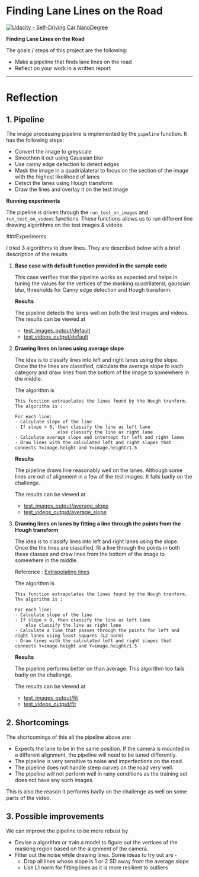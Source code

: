# **Finding Lane Lines on the Road** 
[![Udacity - Self-Driving Car NanoDegree](https://s3.amazonaws.com/udacity-sdc/github/shield-carnd.svg)](http://www.udacity.com/drive)


**Finding Lane Lines on the Road**

The goals / steps of this project are the following:

* Make a pipeline that finds lane lines on the road
* Reflect on your work in a written report


[//]: # (Image References)

[image1]: ./examples/grayscale.jpg "Grayscale"

---

# Reflection

## 1. Pipeline

The image processing pipeline is implemented by the `pipeline` function. It has the following steps:

  - Convert the image to greyscale
  - Smoothen it out using Gaussian blur 
  - Use canny edge detection to detect edges
  - Mask the image in a quadrialateral to focus on the section of the image with the highest likelihood of lanes  
  - Detect the lanes using Hough transform
  - Draw the lines and overlay it on the test image 

**Running experiments**

The pipeline is driven through the `run_test_on_images` and `run_test_on_videos` functions. These functions allows us to run different line drawing algorithms on the test images & videos.

###Experiments   
 
I tried 3 algorithms to draw lines. They are described below with a brief description of the results

    
1. **Base case with default function provided in the sample code**
    
    This case verifies that the pipeline works as expected and helps in tuning the values for the vertices of the masking quadrilateral, gaussian blur, thresholds for Canny edge detection and Hough transform.

    **Results**

    The pipeline detects the lanes well on both the test images and videos. The results can be viewed at 
    * [test_images_output/default](test_images_output/default)
    * [test_videos_output/default](test_videos_output/default)


1. **Drawing lines on lanes using average slope**
    
    The idea is to classify lines into left and right lanes using the slope. Once the the lines are classified, calculate the average slope fo each category and draw lines from the bottom of the image to somewhere in the middle.
    
    The algorithm is 
    
    ```
    This function extrapolates the lines found by the Hough tranform. The algorithm is :

	For each line:
    - Calculate slope of the line
    - If slope > 0, then classify the line as left lane
                    else classify the line as right lane
    - Calculate average slope and intercept for left and right lanes
    - Draw lines with the calculated left and right slopes that connects Y=image.height and Y=image.height/1.5
    ```

    **Results**

    The pipeline draws line reasonably well on the lanes. Although some lines are out of alignment in a few of the test images. It fails badly on the challenge. 
    
    The results can be viewed at 
    * [test_images_output/average_slope](test_images_output/average_slope)
    * [test_videos_output/average_slope](test_videos_output/average_slope)

1. **Drawing lines on lanes by fitting a line through the points from the Hough transform**
    
    The idea is to classify lines into left and right lanes using the slope. Once the the lines are classified, fit a line through the points in both these classes and draw lines from the bottom of the image to somewhere in the middle. 
    
    Reference : [Extrapolating lines](http://ottonello.gitlab.io/selfdriving/nanodegree/python/line%20detection/2016/12/18/extrapolating_lines.html
)
    
    The algorithm is 
    
    ```
    This function extrapolates the lines found by the Hough tranform. The algorithm is :

	For each line:
    - Calculate slope of the line
    - If slope > 0, then classify the line as left lane
        else classify the line as right lane
    - Calculate a line that passes through the points for left and right lanes using least squares (L2 norm)
    - Draw lines with the calculated left and right slopes that connects Y=image.height and Y=image.height/1.5

    ```

    **Results**

    The pipeline performs better on than average. This algorithm too fails badly on the challenge. 
    
    The results can be viewed at 
    * [test_images_output/fit](test_images_output/fit)
    * [test_videos_output/fit](test_videos_output/fit)



## 2. Shortcomings
The shortcomings of this all the pipeline above are:

- Expects the lane to be in the same position. If the camera is mounted in a different alignment, the pipeline will need to be tuned differently.
- The pipeline is very sensitive to noise and imperfections on the road.
- The pipeline does not handle steep curves on the road very well.
- The pipeline will not perform well in rainy conditions as the training set does not have any such images.

This is also the reason it performs badly on the challenge as well on some parts of the video.


## 3. Possible improvements

We can improve the pipeline to be more robust by 

* Devise a algorithm or train a model to figure out the vertices of the masking region based on the alignment of the camera.
* Filter out the noise while drawing lines. Some ideas to try out are - 
	- Drop all lines whose slope is 1 or 2 SD away from the average slope
	- Use L1 norm for fitting lines as it is more resilient to outliers




